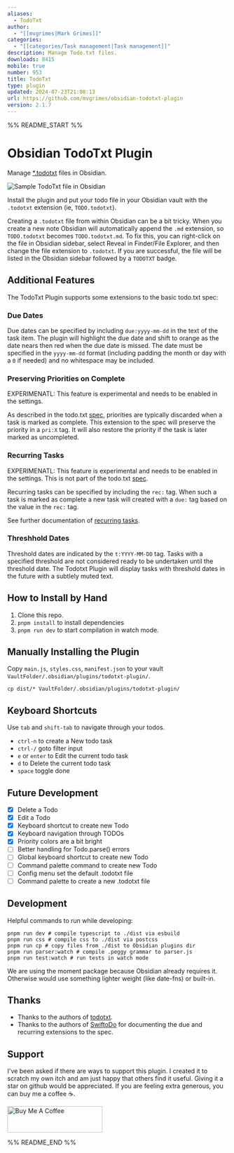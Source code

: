```yaml
---
aliases:
  - TodoTxt
author:
  - "[[mvgrimes|Mark Grimes]]"
categories:
  - "[[categories/Task management|Task management]]"
description: Manage Todo.txt files.
downloads: 8415
mobile: true
number: 953
title: TodoTxt
type: plugin
updated: 2024-07-23T21:08:13
url: https://github.com/mvgrimes/obsidian-todotxt-plugin
version: 2.1.7
---
```


%% README_START %%

# Obsidian TodoTxt Plugin

Manage [\*.todotxt](https://github.com/todotxt/todo.txt) files in Obsidian.

![Sample TodoTxt file in Obsidian](https://raw.githubusercontent.com/mvgrimes/obsidian-todotxt-plugin/HEAD/docs/screenshot.png)

Install the plugin and put your todo file in your Obsidian vault with the
`.todotxt` extension (ie, `TODO.todotxt`).

Creating a `.todotxt` file from within Obsidian can be a bit tricky. When you
create a new note Obsidian will automatically append the `.md` extension, so
`TODO.todotxt` becomes `TODO.todotxt.md`. To fix this, you can right-click on
the file in Obsidian sidebar, select Reveal in Finder/File Explorer, and then
change the file extension to `.todotxt`. If you are successful, the file will
be listed in the Obsidian sidebar followed by a `TODOTXT` badge.

## Additional Features

The TodoTxt Plugin supports some extensions to the basic todo.txt spec:

### Due Dates

Due dates can be specified by including `due:yyyy-mm-dd` in the text of the
task item. The plugin will highlight the due date and shift to orange as the
date nears then red when the due date is missed. The date must be specified in
the `yyyy-mm-dd` format (including padding the month or day with a `0` if
needed) and no whitespace may be included.

### Preserving Priorities on Complete

EXPERIMENATL: This feature is experimental and needs to be enabled in the settings.

As described in the todo.txt [spec](https://github.com/todotxt/todo.txt),
priorities are typically discarded when a task is marked as complete. This
extension to the spec will preserve the priority in a `pri:X` tag. It will also
restore the priority if the task is later marked as uncompleted.

### Recurring Tasks

EXPERIMENATL: This feature is experimental and needs to be enabled in the settings.
This is not part of the todo.txt [spec](https://github.com/todotxt/todo.txt).

Recurring tasks can be specified by including the `rec:` tag. When such a task
is marked as complete a new task will created with a `due:` tag based on the
value in the `rec:` tag.

See further documentation of [recurring tasks](docs/RECURRING.md).

### Threshhold Dates

Threshold dates are indicated by the `t:YYYY-MM-DD` tag. Tasks with a specified
threshold are not considered ready to be undertaken until the threshold date.
The Todotxt Plugin will display tasks with threshold dates in the future with a
subtlely muted text.

## How to Install by Hand

1. Clone this repo.
1. `pnpm install` to install dependencies
1. `pnpm run dev` to start compilation in watch mode.

## Manually Installing the Plugin

Copy `main.js`, `styles.css`, `manifest.json` to your vault
`VaultFolder/.obsidian/plugins/todotxt-plugin/`.

    cp dist/* VaultFolder/.obsidian/plugins/todotxt-plugin/

## Keyboard Shortcuts

Use `tab` and `shift-tab` to navigate through your todos.

- `ctrl-n` to create a New todo task
- `ctrl-/` goto filter input
- `e` or `enter` to Edit the current todo task
- `d` to Delete the current todo task
- `space` toggle done

## Future Development

- [x] Delete a Todo
- [x] Edit a Todo
- [x] Keyboard shortcut to create new Todo
- [x] Keyboard navigation through TODOs
- [x] Priority colors are a bit bright
- [ ] Better handling for Todo.parse() errors
- [ ] Global keyboard shortcut to create new Todo
- [ ] Command palette command to create new Todo
- [ ] Config menu set the default .todotxt file
- [ ] Command palette to create a new .todotxt file

## Development

Helpful commands to run while developing:

```shell
pnpm run dev # compile typescript to ./dist via esbuild
pnpm run css # compile css to ./dist via postcss
pnpm run cp # copy files from ./dist to Obsidian plugins dir
pnpm run parser:watch # compile .peggy grammar to parser.js
pnpm run test:watch # run tests in watch mode
```

We are using the moment package because Obsidian already requires it. Otherwise
would use something lighter weight (like date-fns) or built-in.

## Thanks

* Thanks to the authors of [todotxt](https://github.com/todotxt).
* Thanks to the authors of [SwiftoDo](https://swiftodoapp.com/) for documenting
  the due and recurring extensions to the spec.

## Support

I've been asked if there are ways to support this plugin. I created it to
scratch my own itch and am just happy that others find it useful. Giving it a
star on github would be appreciated. If you are feeling extra generous, you can
buy me a coffee ☕.

<a href="https://www.buymeacoffee.com/mvgrimes" target="_blank"><img src="https://cdn.buymeacoffee.com/buttons/v2/default-yellow.png" alt="Buy Me A Coffee" style="height: 60px !important;width: 217px !important;" ></a>


%% README_END %%